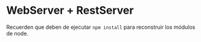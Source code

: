 # WebServer + RestServer

Recuerden que deben de ejecutar ```npm install``` para reconstruir los
módulos de node.